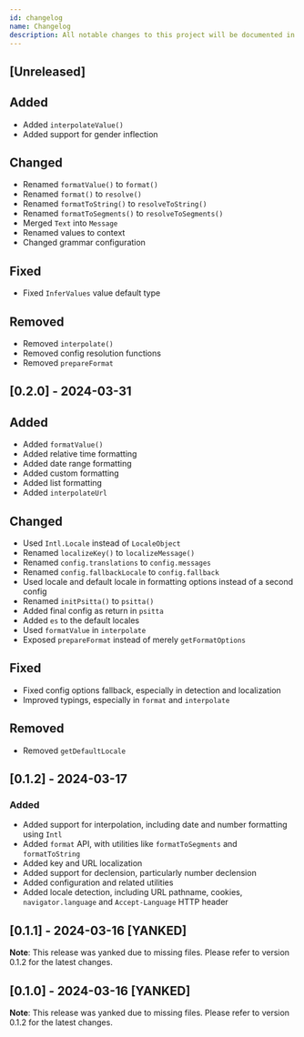 ```yaml
---
id: changelog
name: Changelog
description: All notable changes to this project will be documented in this file.
---
```


## [Unreleased]

## Added

- Added `interpolateValue()`
- Added support for gender inflection

## Changed

- Renamed `formatValue()` to `format()`
- Renamed `format()` to `resolve()`
- Renamed `formatToString()` to `resolveToString()`
- Renamed `formatToSegments()` to `resolveToSegments()`
- Merged `Text` into `Message`
- Renamed values to context
- Changed grammar configuration

## Fixed

- Fixed `InferValues` value default type

## Removed

- Removed `interpolate()`
- Removed config resolution functions
- Removed `prepareFormat`

## [0.2.0] - 2024-03-31

## Added

- Added `formatValue()`
- Added relative time formatting
- Added date range formatting
- Added custom formatting
- Added list formatting
- Added `interpolateUrl`

## Changed

- Used `Intl.Locale` instead of `LocaleObject`
- Renamed `localizeKey()` to `localizeMessage()`
- Renamed `config.translations` to `config.messages`
- Renamed `config.fallbackLocale` to `config.fallback`
- Used locale and default locale in formatting options instead of a second config
- Renamed `initPsitta()` to `psitta()`
- Added final config as return in `psitta` 
- Added `es` to the default locales
- Used `formatValue` in `interpolate`
- Exposed `prepareFormat` instead of merely `getFormatOptions`

## Fixed

- Fixed config options fallback, especially in detection and localization
- Improved typings, especially in `format` and `interpolate`

## Removed

- Removed `getDefaultLocale`

## [0.1.2] - 2024-03-17

### Added

- Added support for interpolation, including date and number formatting using `Intl`
- Added `format` API, with utilities like `formatToSegments` and `formatToString`
- Added key and URL localization
- Added support for declension, particularly number declension
- Added configuration and related utilities
- Added locale detection, including URL pathname, cookies, `navigator.language` and `Accept-Language` HTTP header

## [0.1.1] - 2024-03-16 [YANKED]

**Note**: This release was yanked due to missing files. Please refer to version 0.1.2 for the latest changes.

## [0.1.0] - 2024-03-16 [YANKED]

**Note**: This release was yanked due to missing files. Please refer to version 0.1.2 for the latest changes.
